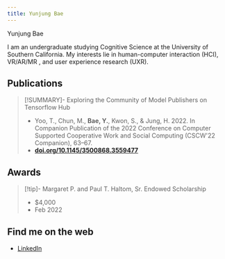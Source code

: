 ```yaml
---
title: Yunjung Bae
---
```


Yunjung Bae 

I am an undergraduate studying Cognitive Science at the University of Southern California. My interests lie in human-computer interaction (HCI), VR/AR/MR , and user experience research (UXR). 


## Publications


> [!SUMMARY]- Exploring the Community of Model Publishers on Tensorflow Hub
>
> - Yoo, T., Chun, M., **Bae, Y.**, Kwon, S., & Jung, H. 2022. In Companion Publication of the 2022 Conference on Computer Supported Cooperative Work and Social Computing (CSCW'22 Companion), 63–67.
> - **[doi.org/10.1145/3500868.3559477](https://doi.org/10.1145/3500868.3559477)**


## Awards

> [!tip]- Margaret P. and Paul T. Haltom, Sr. Endowed Scholarship
> 
> - $4,000
> - Feb 2022

## Find me on the web

- [LinkedIn](https://www.linkedin.com/in/yunjungbae/)